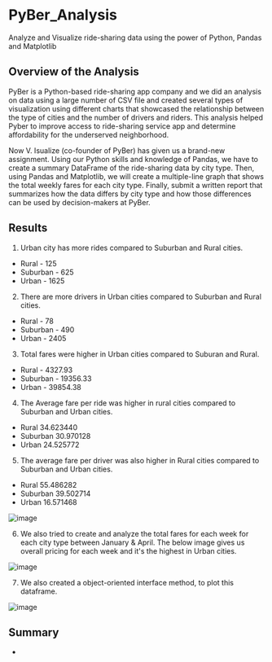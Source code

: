 # PyBer_Analysis
Analyze and Visualize ride-sharing data using the power of Python, Pandas and Matplotlib

## Overview of the Analysis
   PyBer is a Python-based ride-sharing app company and we did an analysis on data using a large number of CSV file and created several types of visualization using different charts that showcased the relationship between the type of cities and the number of drivers and riders. This analysis helped Pyber to improve access to ride-sharing service app and determine affordability for the underserved neighborhood. 

   Now V. Isualize (co-founder of PyBer) has given us a brand-new assignment. Using our Python skills and knowledge of Pandas, we have to create a summary DataFrame of the ride-sharing data by city type. Then, using Pandas and Matplotlib, we will create a multiple-line graph that shows the total weekly fares for each city type. Finally, submit a written report that summarizes how the data differs by city type and how those differences can be used by decision-makers at PyBer.

## Results
1. Urban city has more rides compared to Suburban and Rural cities.
- Rural     - 125
- Suburban  - 625
- Urban     - 1625

2. There are more drivers in Urban cities compared to Suburban and Rural cities.
- Rural     - 78
- Suburban  - 490
- Urban     - 2405

3) Total fares were higher in Urban cities compared to Suburan and Rural.
- Rural     - 4327.93
- Suburban  - 19356.33
- Urban     - 39854.38

4) The Average fare per ride was higher in rural cities compared to Suburban and Urban cities.
- Rural       34.623440
- Suburban    30.970128
- Urban       24.525772

5) The average fare per driver was also higher in Rural cities compared to Suburban and Urban cities.
- Rural       55.486282
- Suburban    39.502714
- Urban       16.571468

![image](https://user-images.githubusercontent.com/78935551/113495626-0f3a2580-94c1-11eb-83f9-5ba282c0e2a5.png)


6) We also tried to create and analyze the total fares for each week for each city type between January & April. The below image gives us overall pricing for each week and it's the highest in Urban cities.

![image](https://user-images.githubusercontent.com/78935551/113495596-f3368400-94c0-11eb-8763-cea8fda4f198.png)


7) We also created a object-oriented interface method, to plot this dataframe.

![image](https://user-images.githubusercontent.com/78935551/113495273-5b379b00-94be-11eb-8c83-7ca081029883.png)

## Summary 
- 


